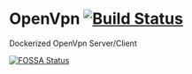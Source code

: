 # OpenVpn [![Build Status](https://travis-ci.org/redoracle/OpenVpn.svg?branch=master)](https://travis-ci.org/redoracle/OpenVpn)

Dockerized OpenVpn Server/Client



[![FOSSA Status](https://app.fossa.com/api/projects/git%2Bgithub.com%2Fredoracle%2Fopenvpn.svg?type=shield)](https://app.fossa.com/projects/git%2Bgithub.com%2Fredoracle%2Fopenvpn?ref=badge_shield)
